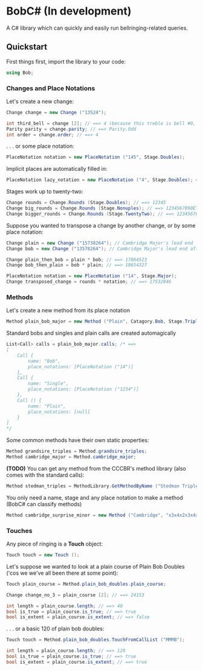 # BobC# (In development)
A C# library which can quickly and easily run bellringing-related queries.



## Quickstart
First things first, import the library to your code: 
```C#
using Bob;
```


### Changes and Place Notations
Let's create a new change:
```C#
Change change = new Change ("13524");

int third_bell = change [2]; // ==> 4 (because this treble is bell #0, bell #4 is the 5)
Parity parity = change.parity; // ==> Parity.Odd
int order = change.order; // ==> 4
```

. . . or some place notation:
```C#
PlaceNotation notation = new PlaceNotation ("145", Stage.Doubles);
```

Implicit places are automatically filled in:
```C#
PlaceNotation lazy_notation = new PlaceNotation ("4", Stage.Doubles); ==> 145
```

Stages work up to twenty-two:
```C#
Change rounds = Change.Rounds (Stage.Doubles); // ==> 12345
Change big_rounds = Change.Rounds (Stage.Nonuples); // ==> 1234567890ETABCDFGH
Change bigger_rounds = Change.Rounds (Stage.TwentyTwo); // ==> 1234567890ETABCDFGHIJK
```

Suppose you wanted to transpose a change by another change, or by some place notation:
```C#
Change plain = new Change ("15738264"); // Cambridge Major's lead end
Change bob = new Change ("13578264"); // Cambridge Major's lead end after a bob

Change plain_then_bob = plain * bob; // ==> 17864523
Change bob_then_plain = bob * plain; // ==> 18654327

PlaceNotation notation = new PlaceNotation ("14", Stage.Major);
Change transposed_change = rounds * notation; // ==> 17532846
```




### Methods
Let's create a new method from its place notation
```C#
Method plain_bob_major = new Method ("Plain", Catagory.Bob, Stage.Triples, "x18x18x18x18,12");
```

Standard bobs and singles and plain calls are created automagically
```C#
List<Call> calls = plain_bob_major.calls; /* ==> 
[
	Call {
		name: "Bob",
		place_notations: [PlaceNotation ("14")]
	},
	Call {
		name: "Single",
		place_notations: [PlaceNotation ("1234")]
	},
	Call () {
		name: "Plain",
		place_notations: [null]
	}
]
*/
```

Some common methods have their own static properties:
```C#
Method grandsire_triples = Method.grandsire_triples;
Method cambridge_major = Method.cambridge_major;
```

**(TODO)** You can get any method from the CCCBR's method library (also comes with the standard calls):
```C#
Method stedman_triples = MethodLibrary.GetMethodByName ("Stedman Triples");
```

You only need a name, stage and any place notation to make a method (BobC# can classify methods)
```C#
Method cambridge_surprise_minor = new Method ("Cambridge", "x3x4x2x3x4x5,2", Stage.Minor);
```





### Touches
Any piece of ringing is a **Touch** object:
```C#
Touch touch = new Touch ();
```

Let's suppose we wanted to look at a plain course of Plain Bob Doubles ('cos we we've all been there at some point):
```C#
Touch plain_course = Method.plain_bob_doubles.plain_course;

Change change_no_3 = plain_course [2]; // ==> 24153

int length = plain_course.length; // ==> 40
bool is_true = plain_course.is_true; // ==> true
bool is_extent = plain_course.is_extent; // ==> false
```

. . . or a basic 120 of plain bob doubles:
```C#
Touch touch = Method.plain_bob_doubles.TouchFromCallList ("MMMB");

int length = plain_course.length; // ==> 120
bool is_true = plain_course.is_true; // ==> true
bool is_extent = plain_course.is_extent; // ==> true
```
